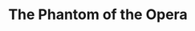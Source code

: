 ---
title: "The Phantom of the Opera"
drama-url: "https://en.wikipedia.org/wiki/The_Phantom_of_the_Opera"
brief-introduction: "After more than 30 years the West End still loves the Music of the Night."
img-name: "The Phantom of the Opera Mask"
image-url: "https://upload.wikimedia.org/wikipedia/commons/a/a9/The_Phantom_of_the_Opera_Mask.jpg"
img-creator: "source"
licence: "CC BY 3.0"

writer: "Gaston Leroux"

category: "Opera and Musicals"
tag: 1980s, Romance, Classics, Music, 自定义(tragedy, mythology, epic, twins)

synopsis: "In an opera house in Paris, strange things happened frequently--the original lead heroine was almost killed, and a creepy phantom male voice appeared in the theater. This voice comes from the \"ghost\" who lives in the underground labyrinth of the theater. He fell in love with actress Christine, taught her to sing secretly, and helped her get the position of the heroine, but Christine loved the theater patron Lau Er, this caused a series of plots such as jealousy, chasing, and murder. In the end, the \"ghost\" realized that his love for Christine had surpassed personal possessiveness, so he freed Christine, leaving behind his cloak and mask, and disappearing into the dark underground maze alone."
act-brief: |
  "Prologue - The story begins in 1919, when the aged Vicomte Raoul de Chagny is participating in an auction at the Paris Opera. One item is the Chandelier, which fell to pieces in the famous Phantom Incident. The auctioneer turned on the newly installed electric lights on the chandelier so that everyone could see the restored chandelier.
  Act I - Go back 49 years ago, on the stage of the Paris Opera. Christine sang instead of Carlotta because of the rumor of the Phantom of the Opera. The Phantom uses singing to lure Christine to the house in the heart of the underground lake where he lives. Here, he continues to use Music of the Night to seduce Christine's mind and express his love. Christine took off the mask of the phantom, but the Phantom cursed Christine that won't let her free, but then told her that fear would eventually turn into love. Everyone started a plan to thwart the Phantom. At the close, the big chandelier of the theater fell...
  Act II - About 6 months after the chandelier fell. Phantom stated in this final instruction that all his requirements must be met, otherwise, greater disaster will be waiting for them. Suddenly the piano played a rehearsal without anyone playing. Christine was frightened and went to his father's cemetery for help. The phantom appeared in front of her again. The Phantom told her that he was the Angel of Music that his father said, and he was here to guide and protect her. At this time, Raoul obstructed the Phantom, making the Phantom very angry, and vowed to retaliate against the two of them.
  Returned to the theater, Raoul decided to break the boat and fight the Phantom for the last time. At this time, Christine's feelings for the Phantom had changed from sympathy to hatred, without the slightest love. The Phantom gave Christine a choice of her live. Then, she gave the Phantom a long kiss...
  This kiss, like the brilliance of the Creator in the sky, illuminates the closed heart of the Phantom. On the throne of the Phantom, only one mask was left. In 1919, there was a rose tied with a black ribbon on the tomb of the deceased Christina.
  (wikipedia, 2021.)"
transition: "More than 30 years later, the Phantom of the Opera ticket is still one of the most popular tickets in London. For decades, the flying music of this classic work has made it the mainstay of the West End. This kind of production is a work that keeps people coming back time and time again. Let's turn our attention back to the very first and most famous performance..."
performance-date: "9 October 1986"
performance-country: "the United Kingdom"
performance-city: "London"
performance-venue: "Her Majesty's Theatre"
director: "Andrew Lloyd Webber"
directer-img-url: "https://upload.wikimedia.org/wikipedia/commons/thumb/b/b5/AndrewLloydWebber3_%28cropped%29.png/906px-AndrewLloydWebber3_%28cropped%29.png"
directer-img-licence: "CC BY-SA 2.0"
scriptwriter: "Richard Stilgoe (Libretto), Charles Hart (Lyrics)"
references: |
  "wikipedia.org. 2021. The Phantom of the Opera - Wikipedia. [online] Available at: <https://en.wikipedia.org/wiki/The_Phantom_of_the_Opera> [Accessed 13 December 2021]."

layout: exhibit
---